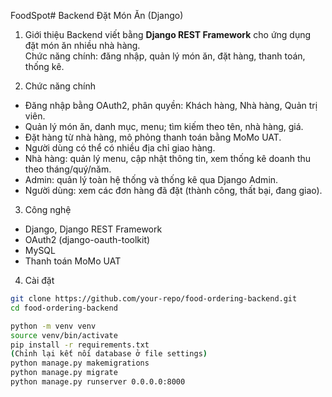 FoodSpot# Backend Đặt Món Ăn (Django)

1. Giới thiệu
   Backend viết bằng **Django REST Framework** cho ứng dụng đặt món ăn nhiều nhà hàng.  
   Chức năng chính: đăng nhập, quản lý món ăn, đặt hàng, thanh toán, thống kê.

2. Chức năng chính

- Đăng nhập bằng OAuth2, phân quyền: Khách hàng, Nhà hàng, Quản trị viên.
- Quản lý món ăn, danh mục, menu; tìm kiếm theo tên, nhà hàng, giá.
- Đặt hàng từ nhà hàng, mô phỏng thanh toán bằng MoMo UAT.
- Người dùng có thể có nhiều địa chỉ giao hàng.
- Nhà hàng: quản lý menu, cập nhật thông tin, xem thống kê doanh thu theo tháng/quý/năm.
- Admin: quản lý toàn hệ thống và thống kê qua Django Admin.
- Người dùng: xem các đơn hàng đã đặt (thành công, thất bại, đang giao).

3. Công nghệ

- Django, Django REST Framework
- OAuth2 (django-oauth-toolkit)
- MySQL
- Thanh toán MoMo UAT

4. Cài đặt

```bash
git clone https://github.com/your-repo/food-ordering-backend.git
cd food-ordering-backend

python -m venv venv
source venv/bin/activate
pip install -r requirements.txt
(Chỉnh lại kết nối database ở file settings)
python manage.py makemigrations
python manage.py migrate
python manage.py runserver 0.0.0.0:8000
```
